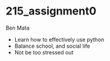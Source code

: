 # 215_assignment0
Ben Mata
- Learn how to effectively use python
- Balance school, and social life
- Not be too stressed out
